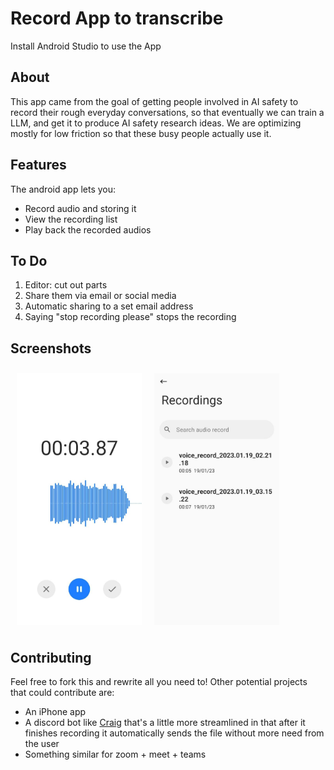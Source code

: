# Record App to transcribe

Install Android Studio to use the App

<h2>About</h2>

This app came from the goal of getting people involved in AI safety to record their rough everyday conversations, so that eventually we can train a LLM, and get it to produce AI safety research ideas. We are optimizing mostly for low friction so that these busy people actually use it.


<h2>Features</h2>

The android app lets you:
- Record audio and storing it
- View the recording list
- Play back the recorded audios


<h2>To Do</h2>

1. Editor: cut out parts
1. Share them via email or social media
1. Automatic sharing to a set email address
1. Saying "stop recording please" stops the recording

<h2>Screenshots</h2>

<img src="screenshots/main.jpeg" align="left" width="200" hspace="10" vspace="10">
    
<img src="screenshots/list.jpeg" align="center" width="200" hspace="10" vspace="10">


<h2>Contributing</h2>

Feel free to fork this and rewrite all you need to! Other potential projects that could contribute are:
 - An iPhone app
 - A discord bot like [Craig](https://craig.chat/) that's a little more streamlined in that after it finishes recording it automatically sends the file without more need from the user
 - Something similar for zoom + meet + teams
